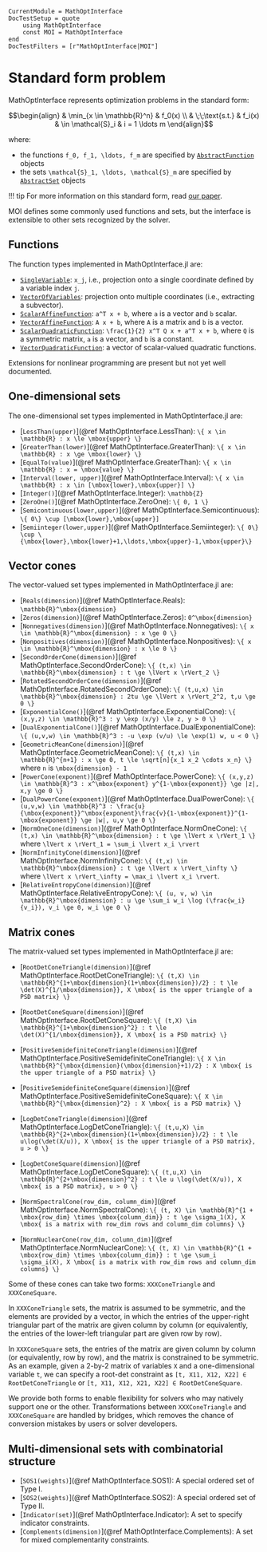 ```@meta
CurrentModule = MathOptInterface
DocTestSetup = quote
    using MathOptInterface
    const MOI = MathOptInterface
end
DocTestFilters = [r"MathOptInterface|MOI"]
```

# Standard form problem

MathOptInterface represents optimization problems in the standard form:
```math
\begin{align}
    & \min_{x \in \mathbb{R}^n} & f_0(x)
    \\
    & \;\;\text{s.t.} & f_i(x) & \in \mathcal{S}_i & i = 1 \ldots m
\end{align}
```
where:
* the functions ``f_0, f_1, \ldots, f_m`` are specified by
  [`AbstractFunction`](@ref) objects
* the sets ``\mathcal{S}_1, \ldots, \mathcal{S}_m`` are specified by
  [`AbstractSet`](@ref) objects

!!! tip
    For more information on this standard form, read [our paper](https://arxiv.org/pdf/2002.03447.pdf).

MOI defines some commonly used functions and sets, but the interface is
extensible to other sets recognized by the solver.

## Functions

The function types implemented in MathOptInterface.jl are:

* [`SingleVariable`](@ref): ``x_j``, i.e., projection onto a single coordinate
  defined by a variable index ``j``.
* [`VectorOfVariables`](@ref): projection onto multiple coordinates (i.e.,
  extracting a subvector).
* [`ScalarAffineFunction`](@ref): ``a^T x + b``, where ``a`` is a vector and
  ``b`` scalar.
* [`VectorAffineFunction`](@ref): ``A x + b``, where ``A`` is a matrix and
  ``b`` is a vector.
* [`ScalarQuadraticFunction`](@ref): ``\frac{1}{2} x^T Q x + a^T x + b``,
  where ``Q`` is a symmetric matrix, ``a`` is a vector, and ``b`` is a constant.
* [`VectorQuadraticFunction`](@ref): a vector of scalar-valued quadratic
  functions.

Extensions for nonlinear programming are present but not yet well documented.

## One-dimensional sets

The one-dimensional set types implemented in MathOptInterface.jl are:

* [`LessThan(upper)`](@ref MathOptInterface.LessThan):
  ``\{ x \in \mathbb{R} : x \le \mbox{upper} \}``
* [`GreaterThan(lower)`](@ref MathOptInterface.GreaterThan):
  ``\{ x \in \mathbb{R} : x \ge \mbox{lower} \}``
* [`EqualTo(value)`](@ref MathOptInterface.GreaterThan):
  ``\{ x \in \mathbb{R} : x = \mbox{value} \}``
* [`Interval(lower, upper)`](@ref MathOptInterface.Interval):
  ``\{ x \in \mathbb{R} : x \in [\mbox{lower},\mbox{upper}] \}``
* [`Integer()`](@ref MathOptInterface.Integer): ``\mathbb{Z}``
* [`ZeroOne()`](@ref MathOptInterface.ZeroOne): ``\{ 0, 1 \}``
* [`Semicontinuous(lower,upper)`](@ref MathOptInterface.Semicontinuous):
  ``\{ 0\} \cup [\mbox{lower},\mbox{upper}]``
* [`Semiinteger(lower,upper)`](@ref MathOptInterface.Semiinteger):
  ``\{ 0\} \cup \{\mbox{lower},\mbox{lower}+1,\ldots,\mbox{upper}-1,\mbox{upper}\}``

## Vector cones

The vector-valued set types implemented in MathOptInterface.jl are:

* [`Reals(dimension)`](@ref MathOptInterface.Reals):
  ``\mathbb{R}^\mbox{dimension}``
* [`Zeros(dimension)`](@ref MathOptInterface.Zeros): ``0^\mbox{dimension}``
* [`Nonnegatives(dimension)`](@ref MathOptInterface.Nonnegatives):
  ``\{ x \in \mathbb{R}^\mbox{dimension} : x \ge 0 \}``
* [`Nonpositives(dimension)`](@ref MathOptInterface.Nonpositives):
  ``\{ x \in \mathbb{R}^\mbox{dimension} : x \le 0 \}``
* [`SecondOrderCone(dimension)`](@ref MathOptInterface.SecondOrderCone):
  ``\{ (t,x) \in \mathbb{R}^\mbox{dimension} : t \ge \lVert x \rVert_2 \}``
* [`RotatedSecondOrderCone(dimension)`](@ref MathOptInterface.RotatedSecondOrderCone):
  ``\{ (t,u,x) \in \mathbb{R}^\mbox{dimension} : 2tu \ge \lVert x \rVert_2^2, t,u \ge 0 \}``
* [`ExponentialCone()`](@ref MathOptInterface.ExponentialCone):
  ``\{ (x,y,z) \in \mathbb{R}^3 : y \exp (x/y) \le z, y > 0 \}``
* [`DualExponentialCone()`](@ref MathOptInterface.DualExponentialCone):
  ``\{ (u,v,w) \in \mathbb{R}^3 : -u \exp (v/u) \le \exp(1) w, u < 0 \}``
* [`GeometricMeanCone(dimension)`](@ref MathOptInterface.GeometricMeanCone):
  ``\{ (t,x) \in \mathbb{R}^{n+1} : x \ge 0, t \le \sqrt[n]{x_1 x_2 \cdots x_n} \}``
  where ``n`` is ``\mbox{dimension} - 1``
* [`PowerCone(exponent)`](@ref MathOptInterface.PowerCone):
  ``\{ (x,y,z) \in \mathbb{R}^3 : x^\mbox{exponent} y^{1-\mbox{exponent}} \ge |z|, x,y \ge 0 \}``
* [`DualPowerCone(exponent)`](@ref MathOptInterface.DualPowerCone):
  ``\{ (u,v,w) \in \mathbb{R}^3 : \frac{u}{\mbox{exponent}}^\mbox{exponent}\frac{v}{1-\mbox{exponent}}^{1-\mbox{exponent}} \ge |w|, u,v \ge 0 \}``
* [`NormOneCone(dimension)`](@ref MathOptInterface.NormOneCone): ``\{ (t,x) \in \mathbb{R}^\mbox{dimension} : t \ge \lVert x \rVert_1 \}`` where ``\lVert x \rVert_1 = \sum_i \lvert x_i \rvert``
* [`NormInfinityCone(dimension)`](@ref MathOptInterface.NormInfinityCone):
  ``\{ (t,x) \in \mathbb{R}^\mbox{dimension} : t \ge \lVert x \rVert_\infty \}`` where ``\lVert x \rVert_\infty = \max_i \lvert x_i \rvert``.
* [`RelativeEntropyCone(dimension)`](@ref MathOptInterface.RelativeEntropyCone):
  ``\{ (u, v, w) \in \mathbb{R}^\mbox{dimension} : u \ge \sum_i w_i \log (\frac{w_i}{v_i}), v_i \ge 0, w_i \ge 0 \}``

## Matrix cones

The matrix-valued set types implemented in MathOptInterface.jl are:

* [`RootDetConeTriangle(dimension)`](@ref MathOptInterface.RootDetConeTriangle):
  ``\{ (t,X) \in \mathbb{R}^{1+\mbox{dimension}(1+\mbox{dimension})/2} : t \le \det(X)^{1/\mbox{dimension}}, X \mbox{ is the upper triangle of a PSD matrix} \}``
* [`RootDetConeSquare(dimension)`](@ref MathOptInterface.RootDetConeSquare):
  ``\{ (t,X) \in \mathbb{R}^{1+\mbox{dimension}^2} : t \le \det(X)^{1/\mbox{dimension}}, X \mbox{ is a PSD matrix} \}``

* [`PositiveSemidefiniteConeTriangle(dimension)`](@ref MathOptInterface.PositiveSemidefiniteConeTriangle):
  ``\{ X \in \mathbb{R}^{\mbox{dimension}(\mbox{dimension}+1)/2} : X \mbox{ is the upper triangle of a PSD matrix} \}``
* [`PositiveSemidefiniteConeSquare(dimension)`](@ref MathOptInterface.PositiveSemidefiniteConeSquare):
  ``\{ X \in \mathbb{R}^{\mbox{dimension}^2} : X \mbox{ is a PSD matrix} \}``

* [`LogDetConeTriangle(dimension)`](@ref MathOptInterface.LogDetConeTriangle):
  ``\{ (t,u,X) \in \mathbb{R}^{2+\mbox{dimension}(1+\mbox{dimension})/2} : t \le u\log(\det(X/u)), X \mbox{ is the upper triangle of a PSD matrix}, u > 0 \}``
* [`LogDetConeSquare(dimension)`](@ref MathOptInterface.LogDetConeSquare):
  ``\{ (t,u,X) \in \mathbb{R}^{2+\mbox{dimension}^2} : t \le u \log(\det(X/u)), X \mbox{ is a PSD matrix}, u > 0 \}``

* [`NormSpectralCone(row_dim, column_dim)`](@ref MathOptInterface.NormSpectralCone):
  ``\{ (t, X) \in \mathbb{R}^{1 + \mbox{row_dim} \times \mbox{column_dim}} : t \ge \sigma_1(X), X \mbox{ is a matrix with row_dim rows and column_dim columns} \}``
* [`NormNuclearCone(row_dim, column_dim)`](@ref MathOptInterface.NormNuclearCone):
  ``\{ (t, X) \in \mathbb{R}^{1 + \mbox{row_dim} \times \mbox{column_dim}} : t \ge \sum_i \sigma_i(X), X \mbox{ is a matrix with row_dim rows and column_dim columns} \}``

Some of these cones can take two forms: `XXXConeTriangle` and `XXXConeSquare`.

In `XXXConeTriangle` sets, the matrix is assumed to be symmetric, and the
elements are provided by a vector, in which the entries of the upper-right
triangular part of the matrix are given column by column (or equivalently, the
entries of the lower-left triangular part are given row by row).

In `XXXConeSquare` sets, the entries of the matrix are given column by column
(or equivalently, row by row), and the matrix is constrained to be symmetric. As
an example, given a 2-by-2 matrix of variables `X` and a one-dimensional
variable `t`, we can specify a root-det constraint as
`[t, X11, X12, X22] ∈ RootDetConeTriangle` or
`[t, X11, X12, X21, X22] ∈ RootDetConeSquare`.

We provide both forms to enable flexibility for solvers who may natively support
one or the other. Transformations between `XXXConeTriangle` and `XXXConeSquare`
are handled by bridges, which removes the chance of conversion mistakes by users
or solver developers.

## Multi-dimensional sets with combinatorial structure

* [`SOS1(weights)`](@ref MathOptInterface.SOS1):
  A special ordered set of Type I.
* [`SOS2(weights)`](@ref MathOptInterface.SOS2):
  A special ordered set of Type II.
* [`Indicator(set)`](@ref MathOptInterface.Indicator):
  A set to specify indicator constraints.
* [`Complements(dimension)`](@ref MathOptInterface.Complements):
  A set for mixed complementarity constraints.

